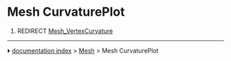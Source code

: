 # Mesh CurvaturePlot
1.  REDIRECT [Mesh_VertexCurvature](Mesh_VertexCurvature.md)



---
⏵ [documentation index](../README.md) > [Mesh](Mesh_Workbench.md) > Mesh CurvaturePlot
